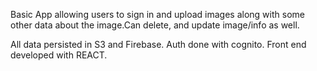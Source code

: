 Basic App allowing users to sign in and upload images along with some other data about the image.Can delete, and update image/info as well.

All data persisted in S3 and Firebase. Auth done with cognito. Front end developed with REACT.
